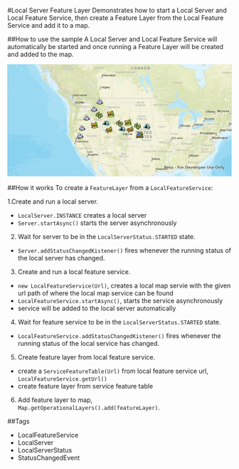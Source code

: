 #Local Server Feature Layer
Demonstrates how to start a Local Server and Local Feature Service, then create a Feature Layer from the Local Feature Service and add it to a map. 

##How to use the sample
A Local Server and Local Feature Service will automatically be started and once running a Feature Layer will be created and added to the map. 
  
![](LocalServerFeatureLayer.PNG)
  

##How it works
To create a `FeatureLayer` from a `LocalFeatureService`:

1.Create and run a local server.
  - `LocalServer.INSTANCE` creates a local server
  - `Server.startAsync()` starts the server asynchronously
2. Wait for server to be in the  `LocalServerStatus.STARTED` state.
  - `Server.addStatusChangedKistener()` fires whenever the running status of the local server has changed.
3. Create and run a local feature service.
  - `new LocalFeatureService(Url)`, creates a local map servie with the given url path of where the local map service can be found
  - `LocalFeatureService.startAsync()`, starts the service asynchronously
  - service will be added to the local server automatically
4. Wait for feature service to be in the  `LocalServerStatus.STARTED` state.
  - `LocalFeatureService.addStatusChangedKistener()` fires whenever the running status of the local service has changed.
5. Create feature layer from local feature service.
  - create a `ServiceFeatureTable(Url)` from local feature service url, `LocalFeatureService.getUrl()`
  - create feature layer from service feature table
6. Add feature layer to map, `Map.getOperationalLayers().add(featureLayer)`.

##Tags
- LocalFeatureService
- LocalServer
- LocalServerStatus
- StatusChangedEvent
